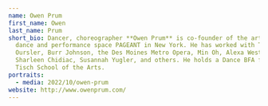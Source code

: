 ```yaml
---
name: Owen Prum
first_name: Owen
last_name: Prum
short_bio: Dancer, choreographer **Owen Prum** is co-founder of the artist-run
  dance and performance space PAGEANT in New York. He has worked with Tony
  Oursler, Burr Johnson, the Des Moines Metro Opera, Min Oh, Alexa West,
  Sharleen Chidiac, Susannah Yugler, and others. He holds a Dance BFA from NYU
  Tisch School of the Arts.
portraits:
  - media: 2022/10/owen-prum
website: http://www.owenprum.com/
---
```

